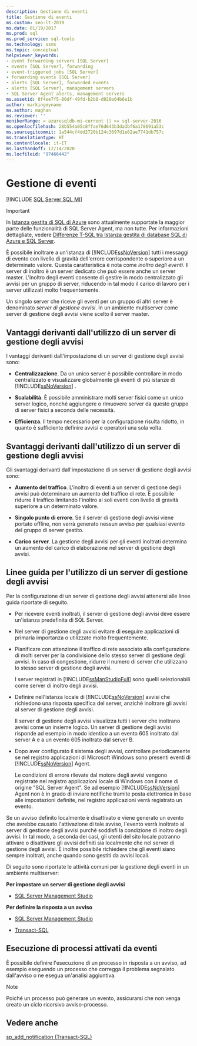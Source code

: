 ```yaml
---
description: Gestione di eventi
title: Gestione di eventi
ms.custom: seo-lt-2019
ms.date: 01/19/2017
ms.prod: sql
ms.prod_service: sql-tools
ms.technology: ssms
ms.topic: conceptual
helpviewer_keywords:
- event forwarding servers [SQL Server]
- events [SQL Server], forwarding
- event-triggered jobs [SQL Server]
- forwarding events [SQL Server]
- alerts [SQL Server], forwarded events
- alerts [SQL Server], management servers
- SQL Server Agent alerts, management servers
ms.assetid: 8f4ee7f5-80df-49fd-b2b8-d020e04b6e1b
author: markingmyname
ms.author: maghan
ms.reviewer: ''
monikerRange: = azuresqldb-mi-current || >= sql-server-2016
ms.openlocfilehash: 28b554a05c8ffae76d643b3da3bf6a178691a53c
ms.sourcegitcommit: 1a544cf4dd2720b124c3697d1e62ae7741db757c
ms.translationtype: HT
ms.contentlocale: it-IT
ms.lasthandoff: 12/14/2020
ms.locfileid: "97466442"
---
```

# <a name="manage-events"></a>Gestione di eventi
[!INCLUDE [SQL Server SQL MI](../../includes/applies-to-version/sql-asdbmi.md)]

> [!IMPORTANT]  
> In [Istanza gestita di SQL di Azure](/azure/sql-database/sql-database-managed-instance) sono attualmente supportate la maggior parte delle funzionalità di SQL Server Agent, ma non tutte. Per informazioni dettagliate, vedere [Differenze T-SQL tra Istanza gestita di database SQL di Azure e SQL Server](/azure/sql-database/sql-database-managed-instance-transact-sql-information#sql-server-agent).

È possibile inoltrare a un'istanza di [!INCLUDE[ssNoVersion](../../includes/ssnoversion-md.md)] tutti i messaggi di evento con livello di gravità dell'errore corrispondente o superiore a un determinato valore. Questa caratteristica è nota come *inoltro degli eventi*. Il server di inoltro è un server dedicato che può essere anche un server master. L'inoltro degli eventi consente di gestire in modo centralizzato gli avvisi per un gruppo di server, riducendo in tal modo il carico di lavoro per i server utilizzati molto frequentemente.  
  
Un singolo server che riceve gli eventi per un gruppo di altri server è denominato *server di gestione avvisi*. In un ambiente multiserver come server di gestione degli avvisi viene scelto il server master.  
  
## <a name="advantages-of-using-an-alerts-management-server"></a>Vantaggi derivanti dall'utilizzo di un server di gestione degli avvisi  
I vantaggi derivanti dall'impostazione di un server di gestione degli avvisi sono:  
  
-   **Centralizzazione**. Da un unico server è possibile controllare in modo centralizzato e visualizzare globalmente gli eventi di più istanze di [!INCLUDE[ssNoVersion](../../includes/ssnoversion-md.md)] .  
  
-   **Scalabilità**. È possibile amministrare molti server fisici come un unico server logico, nonché aggiungere o rimuovere server da questo gruppo di server fisici a seconda delle necessità.  
  
-   **Efficienza**. Il tempo necessario per la configurazione risulta ridotto, in quanto è sufficiente definire avvisi e operatori una sola volta.  
  
## <a name="disadvantages-of-using-an-alerts-management-server"></a>Svantaggi derivanti dall'utilizzo di un server di gestione degli avvisi  
Gli svantaggi derivanti dall'impostazione di un server di gestione degli avvisi sono:  
  
-   **Aumento del traffico**. L'inoltro di eventi a un server di gestione degli avvisi può determinare un aumento del traffico di rete. È possibile ridurre il traffico limitando l'inoltro ai soli eventi con livello di gravità superiore a un determinato valore.  
  
-   **Singolo punto di errore**. Se il server di gestione degli avvisi viene portato offline, non verrà generato nessun avviso per qualsiasi evento del gruppo di server gestito.  
  
-   **Carico server**. La gestione degli avvisi per gli eventi inoltrati determina un aumento del carico di elaborazione nel server di gestione degli avvisi.  
  
## <a name="guidelines-for-using-an-alerts-management-server"></a>Linee guida per l'utilizzo di un server di gestione degli avvisi  
Per la configurazione di un server di gestione degli avvisi attenersi alle linee guida riportate di seguito.  
  
-   Per ricevere eventi inoltrati, il server di gestione degli avvisi deve essere un'istanza predefinita di SQL Server.  
  
-   Nel server di gestione degli avvisi evitare di eseguire applicazioni di primaria importanza o utilizzate molto frequentemente.  
  
-   Pianificare con attenzione il traffico di rete associato alla configurazione di molti server per la condivisione dello stesso server di gestione degli avvisi. In caso di congestione, ridurre il numero di server che utilizzano lo stesso server di gestione degli avvisi.  
  
    I server registrati in [!INCLUDE[ssManStudioFull](../../includes/ssmanstudiofull-md.md)] sono quelli selezionabili come server di inoltro degli avvisi.  
  
-   Definire nell'istanza locale di [!INCLUDE[ssNoVersion](../../includes/ssnoversion-md.md)] avvisi che richiedono una risposta specifica del server, anziché inoltrare gli avvisi al server di gestione degli avvisi.  
  
    Il server di gestione degli avvisi visualizza tutti i server che inoltrano avvisi come un insieme logico. Un server di gestione degli avvisi risponde ad esempio in modo identico a un evento 605 inoltrato dal server A e a un evento 605 inoltrato dal server B.  
  
-   Dopo aver configurato il sistema degli avvisi, controllare periodicamente se nel registro applicazioni di Microsoft Windows sono presenti eventi di [!INCLUDE[ssNoVersion](../../includes/ssnoversion-md.md)] Agent.  
  
    Le condizioni di errore rilevate dal motore degli avvisi vengono registrate nel registro applicazioni locale di Windows con il nome di origine "SQL Server Agent". Se ad esempio [!INCLUDE[ssNoVersion](../../includes/ssnoversion-md.md)] Agent non è in grado di inviare notifiche tramite posta elettronica in base alle impostazioni definite, nel registro applicazioni verrà registrato un evento.  
  
Se un avviso definito localmente è disattivato e viene generato un evento che avrebbe causato l'attivazione di tale avviso, l'evento verrà inoltrato al server di gestione degli avvisi purché soddisfi la condizione di inoltro degli avvisi. In tal modo, a seconda dei casi, gli utenti del sito locale potranno attivare o disattivare gli avvisi definiti sia localmente che nel server di gestione degli avvisi. È inoltre possibile richiedere che gli eventi siano sempre inoltrati, anche quando sono gestiti da avvisi locali.  
  
Di seguito sono riportate le attività comuni per la gestione degli eventi in un ambiente multiserver:  
  
**Per impostare un server di gestione degli avvisi**  
  
-   [SQL Server Management Studio](../../ssms/agent/designate-an-events-forwarding-server-sql-server-management-studio.md)  
  
**Per definire la risposta a un avviso**  
  
-   [SQL Server Management Studio](../../ssms/agent/define-the-response-to-an-alert-sql-server-management-studio.md)  
  
-   [Transact-SQL](../../relational-databases/system-stored-procedures/sp-add-notification-transact-sql.md)  
  
## <a name="running-event-triggered-jobs"></a>Esecuzione di processi attivati da eventi  
È possibile definire l'esecuzione di un processo in risposta a un avviso, ad esempio eseguendo un processo che corregga il problema segnalato dall'avviso o ne esegua un'analisi aggiuntiva.  
  
> [!NOTE]  
> Poiché un processo può generare un evento, assicurarsi che non venga creato un ciclo ricorsivo avviso-processo.  
  
## <a name="see-also"></a>Vedere anche  
[sp_add_notification (Transact-SQL)](../../relational-databases/system-compatibility-views/sys-sysmessages-transact-sql.md)  
